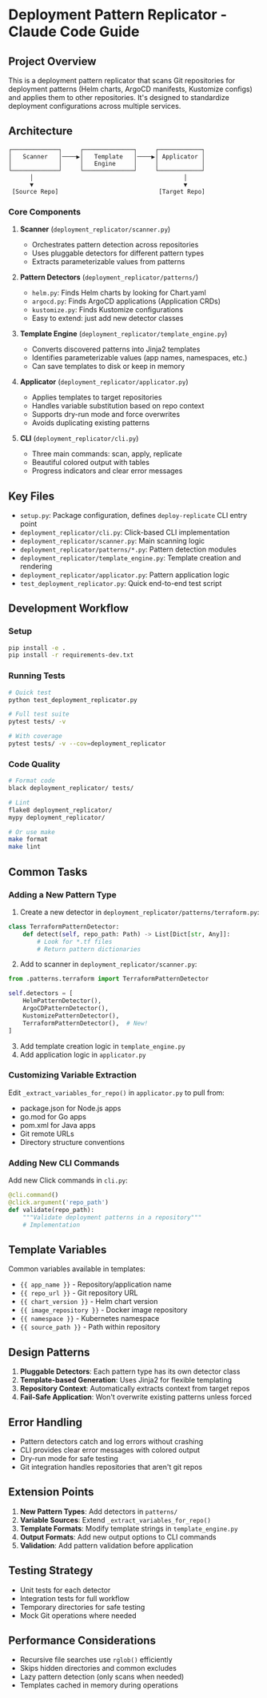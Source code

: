 # Deployment Pattern Replicator - Claude Code Guide

## Project Overview

This is a deployment pattern replicator that scans Git repositories for deployment patterns (Helm charts, ArgoCD manifests, Kustomize configs) and applies them to other repositories. It's designed to standardize deployment configurations across multiple services.

## Architecture

```
┌─────────────┐     ┌──────────────┐     ┌────────────┐
│   Scanner   │────▶│   Template   │────▶│ Applicator │
│             │     │   Engine     │     │            │
└─────────────┘     └──────────────┘     └────────────┘
      │                                          │
      ▼                                          ▼
 [Source Repo]                            [Target Repo]
```

### Core Components

1. **Scanner** (`deployment_replicator/scanner.py`)
   - Orchestrates pattern detection across repositories
   - Uses pluggable detectors for different pattern types
   - Extracts parameterizable values from patterns

2. **Pattern Detectors** (`deployment_replicator/patterns/`)
   - `helm.py`: Finds Helm charts by looking for Chart.yaml
   - `argocd.py`: Finds ArgoCD applications (Application CRDs)
   - `kustomize.py`: Finds Kustomize configurations
   - Easy to extend: just add new detector classes

3. **Template Engine** (`deployment_replicator/template_engine.py`)
   - Converts discovered patterns into Jinja2 templates
   - Identifies parameterizable values (app names, namespaces, etc.)
   - Can save templates to disk or keep in memory

4. **Applicator** (`deployment_replicator/applicator.py`)
   - Applies templates to target repositories
   - Handles variable substitution based on repo context
   - Supports dry-run mode and force overwrites
   - Avoids duplicating existing patterns

5. **CLI** (`deployment_replicator/cli.py`)
   - Three main commands: scan, apply, replicate
   - Beautiful colored output with tables
   - Progress indicators and clear error messages

## Key Files

- `setup.py`: Package configuration, defines `deploy-replicate` CLI entry point
- `deployment_replicator/cli.py`: Click-based CLI implementation
- `deployment_replicator/scanner.py`: Main scanning logic
- `deployment_replicator/patterns/*.py`: Pattern detection modules
- `deployment_replicator/template_engine.py`: Template creation and rendering
- `deployment_replicator/applicator.py`: Pattern application logic
- `test_deployment_replicator.py`: Quick end-to-end test script

## Development Workflow

### Setup
```bash
pip install -e .
pip install -r requirements-dev.txt
```

### Running Tests
```bash
# Quick test
python test_deployment_replicator.py

# Full test suite
pytest tests/ -v

# With coverage
pytest tests/ -v --cov=deployment_replicator
```

### Code Quality
```bash
# Format code
black deployment_replicator/ tests/

# Lint
flake8 deployment_replicator/
mypy deployment_replicator/

# Or use make
make format
make lint
```

## Common Tasks

### Adding a New Pattern Type

1. Create a new detector in `deployment_replicator/patterns/terraform.py`:
```python
class TerraformPatternDetector:
    def detect(self, repo_path: Path) -> List[Dict[str, Any]]:
        # Look for *.tf files
        # Return pattern dictionaries
```

2. Add to scanner in `deployment_replicator/scanner.py`:
```python
from .patterns.terraform import TerraformPatternDetector

self.detectors = [
    HelmPatternDetector(),
    ArgoCDPatternDetector(),
    KustomizePatternDetector(),
    TerraformPatternDetector(),  # New!
]
```

3. Add template creation logic in `template_engine.py`
4. Add application logic in `applicator.py`

### Customizing Variable Extraction

Edit `_extract_variables_for_repo()` in `applicator.py` to pull from:
- package.json for Node.js apps
- go.mod for Go apps
- pom.xml for Java apps
- Git remote URLs
- Directory structure conventions

### Adding New CLI Commands

Add new Click commands in `cli.py`:
```python
@cli.command()
@click.argument('repo_path')
def validate(repo_path):
    """Validate deployment patterns in a repository"""
    # Implementation
```

## Template Variables

Common variables available in templates:
- `{{ app_name }}` - Repository/application name
- `{{ repo_url }}` - Git repository URL
- `{{ chart_version }}` - Helm chart version
- `{{ image_repository }}` - Docker image repository
- `{{ namespace }}` - Kubernetes namespace
- `{{ source_path }}` - Path within repository

## Design Patterns

1. **Pluggable Detectors**: Each pattern type has its own detector class
2. **Template-based Generation**: Uses Jinja2 for flexible templating
3. **Repository Context**: Automatically extracts context from target repos
4. **Fail-Safe Application**: Won't overwrite existing patterns unless forced

## Error Handling

- Pattern detectors catch and log errors without crashing
- CLI provides clear error messages with colored output
- Dry-run mode for safe testing
- Git integration handles repositories that aren't git repos

## Extension Points

1. **New Pattern Types**: Add detectors in `patterns/`
2. **Variable Sources**: Extend `_extract_variables_for_repo()`
3. **Template Formats**: Modify template strings in `template_engine.py`
4. **Output Formats**: Add new output options to CLI commands
5. **Validation**: Add pattern validation before application

## Testing Strategy

- Unit tests for each detector
- Integration tests for full workflow
- Temporary directories for safe testing
- Mock Git operations where needed

## Performance Considerations

- Recursive file searches use `rglob()` efficiently
- Skips hidden directories and common excludes
- Lazy pattern detection (only scans when needed)
- Templates cached in memory during operations